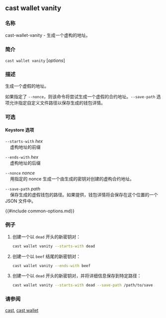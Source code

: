 ## cast wallet vanity

### 名称

cast-wallet-vanity - 生成一个虚构的地址。

### 简介

``cast wallet vanity`` [*options*]

### 描述

生成一个虚假的地址。

如果指定了 `--nonce`，则该命令将尝试生成一个虚假的合约地址。`--save-path` 选项允许指定自定义文件路径以保存生成的钱包详情。

### 可选

#### Keystore 选项

`--starts-with` *hex*  
&nbsp;&nbsp;&nbsp;&nbsp;虚构地址的前缀

`--ends-with` *hex*  
&nbsp;&nbsp;&nbsp;&nbsp;虚构地址的后缀

`--nonce` *nonce*  
&nbsp;&nbsp;&nbsp;&nbsp;用指定的 nonce 生成一个由生成的密钥对创建的虚构合约地址。

`--save-path` *path*  
&nbsp;&nbsp;&nbsp;&nbsp;保存生成的虚假钱包的路径。如果提供，钱包详情将会保存在这个位置的一个 JSON 文件中。

{{#include common-options.md}}

### 例子

1. 创建一个以 `dead` 开头的新密钥对：
    ```sh
    cast wallet vanity --starts-with dead
    ```

2. 创建一个以 `beef` 结尾的新密钥对：
    ```sh
    cast wallet vanity --ends-with beef
    ```

3. 创建一个以 `dead` 开头的新密钥对，并将详细信息保存到特定路径：
    ```sh
    cast wallet vanity --starts-with dead --save-path /path/to/save
    ```

### 请参阅

[cast](./cast.md), [cast wallet](./cast-wallet.md)
